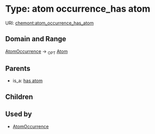 
# Type: atom occurrence_has atom




URI: [chemont:atom_occurrence_has_atom](https://w3id.org/chemont/atom_occurrence_has_atom)


## Domain and Range

[AtomOccurrence](AtomOccurrence.md) ->  <sub>OPT</sub> [Atom](Atom.md)

## Parents

 *  is_a: [has atom](has_atom.md)

## Children


## Used by

 * [AtomOccurrence](AtomOccurrence.md)
